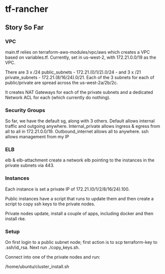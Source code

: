 # tf-rancher

## Story So Far

### VPC 

main.tf relies on terraform-aws-modules/vpc/aws which creates a VPC based on variables.tf.
Currently, set in us-west-2, with 172.21.0.0/19 as the VPC.

There are 3 x /24 public_subnets - 172.21.(0/1/2).0/24 - and 3 x /21 private_subnets - 172.21.(8/16/24).0/21. Each of the 3 subnets for each of public/private are spread across the us-west-2a/2b/2c.

It creates NAT Gateways for each of the private subnets and a dedicated Network ACL for each (which currently do nothing).

### Security Groups

So far, we have the default sg, along with 3 others.
Default allows internal traffic and outgoing anywhere.
Internal_private allows ingress & egress from all to all in 172.21.0.0/19.
Outbound_internet allows all to anywhere.
ssh allows management from my IP

### ELB

elb & elb-attachment create a network elb pointing to the instances in the private subnets via 443.

### Instances

Each instance is set a private IP of 172.21.(0/1/2/8/16/24).100.

Public instances have a script that runs to update them and then create a script to copy ssh keys to the private nodes.

Private nodes update, install a couple of apps, including docker and then install rke. 

### Setup

On first login to a public subnet node; first action is to scp terraform-key to .ssh/id_rsa. Next run ./copy_keys.sh.

Connect into one of the private nodes and run:

/home/ubuntu/cluster_install.sh




